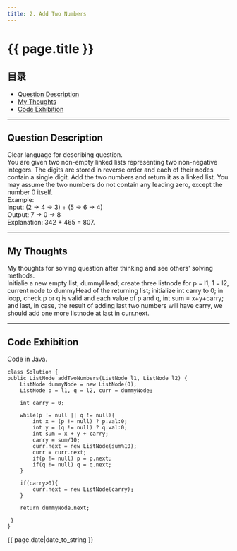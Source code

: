 ```yaml
---
title: 2. Add Two Numbers   
---
```


# {{ page.title }}

## 目录
+ [Question Description](#partI)
+ [My Thoughts](#partII)
+ [Code Exhibition](#partIII)

----------------------------------

## Question Description
Clear language for describing question.    
You are given two non-empty linked lists representing two non-negative integers. The digits are stored in reverse order and each of their nodes contain a single digit. Add the two numbers and return it as a linked list. You may assume the two numbers do not contain any leading zero, except the number 0 itself.     
Example:    
Input: (2 -> 4 -> 3) + (5 -> 6 -> 4)   
Output: 7 -> 0 -> 8   
Explanation: 342 + 465 = 807.    

----------------------------------

## My Thoughts
My thoughts for solving question after thinking and see others' solving methods.    
Initialie a new empty list, dummyHead; create three listnode for p = l1, 1 = l2, current node to dummyHead of the returning list; initialize int carry to 0; in loop, check p or q is valid and each value of p and q, int sum = x+y+carry; and last, in case, the result of adding last two numbers will have carry, we should add one more listnode at last in curr.next.     

----------------------------------

## Code Exhibition
Code in Java.    

    class Solution {
    public ListNode addTwoNumbers(ListNode l1, ListNode l2) {
        ListNode dummyNode = new ListNode(0);
        ListNode p = l1, q = l2, curr = dummyNode;
        
        int carry = 0;
        
        while(p != null || q != null){
            int x = (p != null) ? p.val:0;
            int y = (q != null) ? q.val:0;
            int sum = x + y + carry;
            carry = sum/10;
            curr.next = new ListNode(sum%10);
            curr = curr.next;
            if(p != null) p = p.next;
            if(q != null) q = q.next;
        }
        
        if(carry>0){
            curr.next = new ListNode(carry);
        }
        
        return dummyNode.next;
        
     }
    }

 

{{ page.date|date_to_string }}
